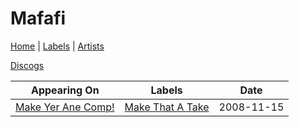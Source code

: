 # Mafafi

[Home](../index.md) | [Labels](../labels.md) | [Artists](../artists.md)

[Discogs](https://www.discogs.com/artist/1393022-Mafafi)

| Appearing On | Labels | Date |
|---|---|---|
[Make Yer Ane Comp!](../releases/various-make-yer-ane-comp.md) | [Make That A Take](../labels/make-that-a-take.md) | 2008-11-15 |